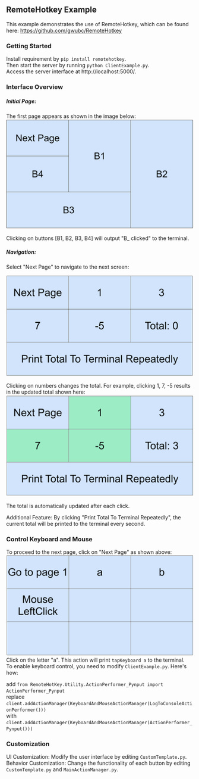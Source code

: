 ## RemoteHotkey Example

This example demonstrates the use of RemoteHotkey, which can be found here: https://github.com/gwubc/RemoteHotkey


### Getting Started
Install requirement by `pip install remotehotkey`.\
Then start the server by running `python ClientExample.py`.\
Access the server interface at http://localhost:5000/.


### Interface Overview
##### Initial Page: 

The first page appears as shown in the image below:
![img.png](./img.png)

Clicking on buttons [B1, B2, B3, B4] will output "B_ clicked" to the terminal.

##### Navigation: 
Select "Next Page" to navigate to the next screen:

![img_3.png](./img_3.png)

Clicking on numbers changes the total. For example, clicking 1, 7, -5 results in the updated total shown here:
![img_4.png](./img_4.png)

The total is automatically updated after each click.

Additional Feature: 
By clicking "Print Total To Terminal Repeatedly", the current total will be printed to the terminal every second.

### Control Keyboard and Mouse
To proceed to the next page, click on "Next Page" as shown above:
![img_5.png](./img_5.png)
Click on the letter "a". This action will print `tapKeyboard a` to the terminal.\
To enable keyboard control, you need to modify `ClientExample.py`. Here's how:

add `from RemoteHotKey.Utility.ActionPerformer_Pynput import ActionPerformer_Pynput`\
replace `client.addActionManager(KeyboardAndMouseActionManager(LogToConsoleActionPerformer()))`\
with `client.addActionManager(KeyboardAndMouseActionManager(ActionPerformer_Pynput()))`



### Customization
UI Customization: Modify the user interface by editing `CustomTemplate.py`.\
Behavior Customization: Change the functionality of each button by editing `CustomTemplate.py` and `MainActionManager.py`.
